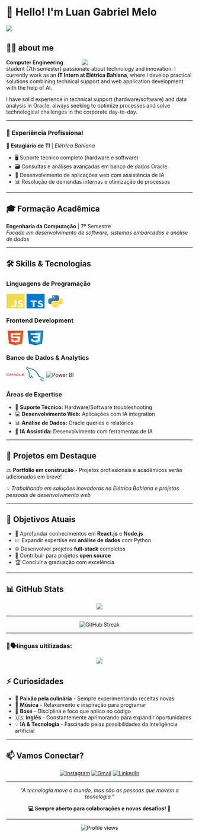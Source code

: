 # 👋 Hello! I'm Luan Gabriel Melo

<head>
   <img src="https://readme-typing-svg.herokuapp.com/?color=1B03A36&size=35&center=true&vCenter=true&width=1000&lines=Computer+Engineering+Student;IT+Intern+at+Elétrica+Bahiana;Developer+in+Training;Passionate+about+Technology!" />
</head>

## 👨‍💻 about me

<img align="right" src="https://raw.githubusercontent.com/LuanGabrielMelo/LuanGabrielMelo/main/anime-luan.png" width="300px" />

**Computer Engineering** student (7th semester) passionate about technology and innovation. I currently work as an **IT Intern at Elétrica Bahiana**, where I develop practical solutions combining technical support and web application development with the help of AI.

I have solid experience in technical support (hardware/software) and data analysis in Oracle, always seeking to optimize processes and solve technological challenges in the corporate day-to-day.

---

### 💼 Experiência Profissional

**🔧 Estagiário de TI** | _Elétrica Bahiana_

-   🖥️ Suporte técnico completo (hardware e software)
-   🗃️ Consultas e análises avançadas em banco de dados Oracle
-   🤖 Desenvolvimento de aplicações web com assistência de IA
-   📊 Resolução de demandas internas e otimização de processos

---

## 🎓 Formação Acadêmica

**Engenharia da Computação** | 7º Semestre  
_Focado em desenvolvimento de software, sistemas embarcados e análise de dados_

---

## 🛠️ Skills & Tecnologias

### **Linguagens de Programação**

<div style="display: inline_block">
  <img align="center" alt="JavaScript" height="40" width="50" src="https://raw.githubusercontent.com/devicons/devicon/master/icons/javascript/javascript-plain.svg">
  <img align="center" alt="TypeScript" height="40" width="50" src="https://raw.githubusercontent.com/devicons/devicon/master/icons/typescript/typescript-plain.svg">
  <img align="center" alt="Python" height="40" width="50" src="https://raw.githubusercontent.com/devicons/devicon/master/icons/python/python-original.svg">
</div>

### **Frontend Development**

<div style="display: inline_block">
  <img align="center" alt="HTML5" height="40" width="50" src="https://raw.githubusercontent.com/devicons/devicon/master/icons/html5/html5-original.svg">
  <img align="center" alt="CSS3" height="40" width="50" src="https://raw.githubusercontent.com/devicons/devicon/master/icons/css3/css3-original.svg">
</div>

### **Banco de Dados & Analytics**

<div style="display: inline_block">
  <img align="center" alt="Oracle" height="40" width="50" src="https://raw.githubusercontent.com/devicons/devicon/master/icons/oracle/oracle-original.svg">
  <img align="center" alt="MySQL" height="40" width="50" src="https://raw.githubusercontent.com/devicons/devicon/master/icons/mysql/mysql-original.svg">
  <img align="center" alt="Power BI" height="40" width="50" src="https://github.com/microsoft/PowerBI-Icons/raw/main/SVG/Power-BI.svg">
</div>

### **Áreas de Expertise**

-   🔧 **Suporte Técnico:** Hardware/Software troubleshooting
-   💻 **Desenvolvimento Web:** Aplicações com IA integration
-   📊 **Análise de Dados:** Oracle queries e relatórios
-   🤖 **IA Assistida:** Desenvolvimento com ferramentas de IA

---

## 🚀 Projetos em Destaque

🔜 **Portfólio em construção** - Projetos profissionais e acadêmicos serão adicionados em breve!

_💡 Trabalhando em soluções inovadoras na Elétrica Bahiana e projetos pessoais de desenvolvimento web_

---

## 🎯 Objetivos Atuais

-   🎨 Aprofundar conhecimentos em **React.js** e **Node.js**
-   📈 Expandir expertise em **análise de dados** com Python
-   🌐 Desenvolver projetos **full-stack** completos
-   🤝 Contribuir para projetos **open source**
-   🏆 Concluir a graduação com excelência

---

## 📊 GitHub Stats

<div align="center">
  <img height="180em" src="https://github-readme-stats.vercel.app/api?username=LuanGabrielMelo&show_icons=true&theme=tokyonight&include_all_commits=true&count_private=true"/>
</div>

---

<div align="center">
  <img src="https://github-readme-streak-stats.herokuapp.com/?user=LuanGabrielMelo&theme=tokyonight" alt="GitHub Streak"/>
</div>

---

### **🤖🗣linguas ultilizadas:**

<div align="center"> 
    <img height="180em" src="https://github-readme-stats.vercel.app/api/top-langs/?username=LuanGabrielMelo&layout=compact&langs_count=16&theme=tokyonight"/>
</div>

## ⚡ Curiosidades

-   🍳 **Paixão pela culinária** - Sempre experimentando receitas novas
-   🎵 **Música** - Relaxamento e inspiração para programar
-   🥊 **Boxe** - Disciplina e foco que aplico no código
-   🇺🇸 **Inglês** - Constantemente aprimorando para expandir oportunidades
-   💡 **IA & Tecnologia** - Fascinado pelas possibilidades da inteligência artificial

---

## 📫 Vamos Conectar?

<div align="center">
  
  [![Instagram](https://img.shields.io/badge/-Instagram-%23E4405F?style=for-the-badge&logo=instagram&logoColor=white)](https://www.instagram.com/lg_melo92/)
  [![Gmail](https://img.shields.io/badge/-Gmail-%23333?style=for-the-badge&logo=gmail&logoColor=white)](mailto:luansantomelo@gmail.com)
  [![LinkedIn](https://img.shields.io/badge/-LinkedIn-%230077B5?style=for-the-badge&logo=linkedin&logoColor=white)](https://www.linkedin.com/in/luan-gabriel-685318254/)
  
</div>

---

<div align="center">
  
  *"A tecnologia move o mundo, mas são as pessoas que movem a tecnologia."*
  
  **💻 Sempre aberto para colaborações e novos desafios! 🚀**
  
</div>

---

<div align="center">
  <img src="https://komarev.com/ghpvc/?username=LuanGabrielMelo&color=blue&style=flat-square&label=Profile+Views" alt="Profile views" />
</div>
